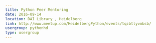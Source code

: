 ```yaml
---
title: Python Peer Mentoring
date: 2016-09-14
location: DAI Library , Heidelberg
link: http://www.meetup.com/HeidelbergPython/events/tqzbtlyvmbsb/
usergroup: pythonhd
type: usergroup
---
```

